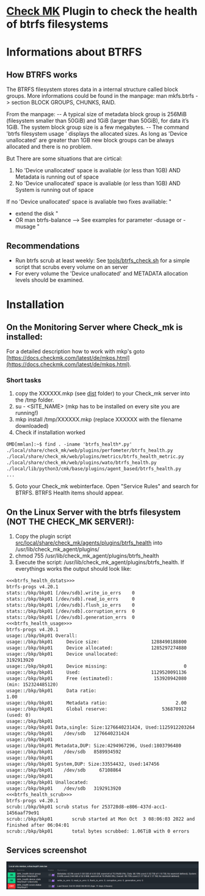 # [Check MK](https://checkmk.com) Plugin to check the health of btrfs filesystems

# Informations about BTRFS
## How BTRFS works
The BTRFS filesystem stores data in a internal structure called block groups.
More informations could be found in the manpage: man mkfs.btrfs -> section BLOCK GROUPS, CHUNKS, RAID.

From the manpage:
-- A typical size of metadata block group is 256MiB (filesystem smaller than 50GiB) and 1GiB (larger than 50GiB), for data it’s 1GiB. The system block group size is a few megabytes. --
The command 'btrfs filesystem usage ' displays the allocated sizes.
As long as 'Device unallocated' are greater than 1GB new block groups can be always allocated and there is no problem.

But There are some situations that are cirtical:
1. No 'Device unallocated' space is avaliable (or less than 1GB) AND Metadata is running out of space
2. No 'Device unallocated' space is avaliable (or less than 1GB) AND System is running out of space

If no 'Device unallocated' space is avaliable two fixes availiable: "
- extend the disk "
- OR man btrfs-balance --> See examples for parameter -dusage or -musage "

## Recommendations
* Run btrfs scrub at least weekly: See [tools/btrfs_check.sh](tools/btrfs_check.sh) for a simple script that scrubs every volume on an server
* For every volume the 'Device unallocated' and METADATA allocation levels should be examined. 


# Installation

## On the Monitoring Server where Check_mk is installed:
For a detailed description how to work with mkp's goto [https://docs.checkmk.com/latest/de/mkps.html](https://docs.checkmk.com/latest/de/mkps.html).

### Short tasks
1. copy the XXXXXX.mkp (see [dist](dist) folder) to your Check_mk server into the /tmp folder.
2. su - <SITE_NAME> (mkp has to be installed on every site you are running!)
3. mkp install /tmp/XXXXXX.mkp (replace XXXXXX with the filename downloaded)
4. Check if installation worked
```
OMD[mmlan]:~$ find . -iname 'btrfs_health*.py'
./local/share/check_mk/web/plugins/perfometer/btrfs_health.py
./local/share/check_mk/web/plugins/metrics/btrfs_health_metric.py
./local/share/check_mk/web/plugins/wato/btrfs_health.py
./local/lib/python3/cmk/base/plugins/agent_based/btrfs_health.py
...
```
5. Goto your Check_mk webinterface. Open "Service Rules" and search for BTRFS. BTRFS Health items should appear.

## On the Linux Server with the btrfs filesystem (NOT THE CHECK_MK SERVER!):
1. Copy the plugin script [src/local/share/check_mk/agents/plugins/btrfs_health](src/local/share/check_mk/agents/plugins/btrfs_health) into /usr/lib/check_mk_agent/plugins/
2. chmod 755 /usr/lib/check_mk_agent/plugins/btrfs_health
3. Execute the script: /usr/lib/check_mk_agent/plugins/btrfs_health. If everythings works the output should look like:
```
<<<btrfs_health_dstats>>>
btrfs-progs v4.20.1
stats::/bkp/bkp01 [/dev/sdb].write_io_errs    0
stats::/bkp/bkp01 [/dev/sdb].read_io_errs     0
stats::/bkp/bkp01 [/dev/sdb].flush_io_errs    0
stats::/bkp/bkp01 [/dev/sdb].corruption_errs  0
stats::/bkp/bkp01 [/dev/sdb].generation_errs  0
<<<btrfs_health_usage>>>
btrfs-progs v4.20.1
usage::/bkp/bkp01 Overall:
usage::/bkp/bkp01     Device size:                   1288490188800
usage::/bkp/bkp01     Device allocated:              1285297274880
usage::/bkp/bkp01     Device unallocated:                       3192913920
usage::/bkp/bkp01     Device missing:                            0
usage::/bkp/bkp01     Used:                          1129520091136
usage::/bkp/bkp01     Free (estimated):               153920942080      (min: 152324485120)
usage::/bkp/bkp01     Data ratio:                                     1.00
usage::/bkp/bkp01     Metadata ratio:                         2.00
usage::/bkp/bkp01     Global reserve:                    536870912      (used: 0)
usage::/bkp/bkp01
usage::/bkp/bkp01 Data,single: Size:1276640231424, Used:1125912203264
usage::/bkp/bkp01    /dev/sdb   1276640231424
usage::/bkp/bkp01
usage::/bkp/bkp01 Metadata,DUP: Size:4294967296, Used:1803796480
usage::/bkp/bkp01    /dev/sdb   8589934592
usage::/bkp/bkp01
usage::/bkp/bkp01 System,DUP: Size:33554432, Used:147456
usage::/bkp/bkp01    /dev/sdb     67108864
usage::/bkp/bkp01
usage::/bkp/bkp01 Unallocated:
usage::/bkp/bkp01    /dev/sdb   3192913920
<<<btrfs_health_scrub>>>
btrfs-progs v4.20.1
scrub::/bkp/bkp01 scrub status for 253728d8-e806-437d-acc1-1456aaf79e91
scrub::/bkp/bkp01       scrub started at Mon Oct  3 08:06:03 2022 and finished after 06:04:01
scrub::/bkp/bkp01       total bytes scrubbed: 1.06TiB with 0 errors
```

## Services screenshot
![](docs/example-services-screenshot.png)
